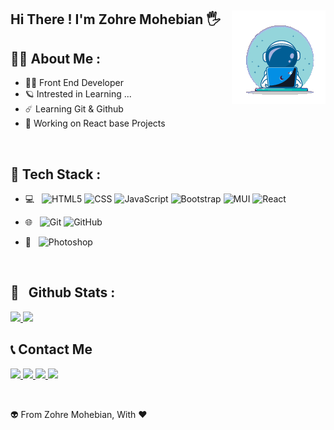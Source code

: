 <h2><img align='right' src='https://github.com/zmohebian13/zmohebian13/blob/main/2ac327f6-c7d1-4135-bd66-c425113234b3.gif?raw=true' />Hi There !
 I'm Zohre Mohebian 🖐</h2>


 
 <h2>👩‍💻 About Me :</h2>


- 👩‍🚀 Front End Developer
- 🪐 Intrested in Learning ...
- ☄️ Learning Git & Github
- 💫 Working on React base Projects

 <br />

<h2>🚀 Tech Stack :</h2>

- 💻 &nbsp;
  ![HTML5](https://img.shields.io/badge/-HTML5-333333?style=flat&logo=HTML5)
  ![CSS](https://img.shields.io/badge/-CSS-333333?style=flat&logo=CSS3&logoColor=1572B6)
  ![JavaScript](https://img.shields.io/badge/-JavaScript-333333?style=flat&logo=javascript)
  ![Bootstrap](https://img.shields.io/badge/-Bootstrap-333333?style=flat&logo=bootstrap&logoColor=563D7C)
 ![MUI](https://img.shields.io/badge/-MUI-333333?style=flat&logo=mui)
  ![React](https://img.shields.io/badge/-React-333333?style=flat&logo=react)
- 🌐 &nbsp;
  ![Git](https://img.shields.io/badge/-Git-333333?style=flat&logo=git)
  ![GitHub](https://img.shields.io/badge/-GitHub-333333?style=flat&logo=github)
- 🔧 &nbsp;
  ![Photoshop](https://img.shields.io/badge/-Photoshop-333333?style=flat&logo=adobe-photoshop)

  <br />
<h2>🔭 &nbsp; Github Stats :</h2>

  <a href="https://github.com/zmohebian13">
    <img src='https://github-readme-stats.vercel.app/api/top-langs/?username=zmohebian13' />
    <img src='https://github-readme-stats.vercel.app/api?username=zmohebian13&show_icons=true&theme=cobalt' />
</a>

<br />

<h2>📞 Contact Me </h2>

<p align="left">
  <a href="https://berangechadoram.ir/">
    <img src="https://img.shields.io/badge/Website-www.berangechadoram.ir-blue?style=flat&logo=google-chrome" />
  </a>
  <a href="https://instagram.com/z.mohebian13/">
    <img src="https://img.shields.io/badge/Instagram-@z.mohebian13-red?style=flat&logo=instagram" />
  </a>
  <a href="https://t.me/zmohebian/">
    <img src="https://img.shields.io/badge/Telegram-@zmohebian-blue?style=flat&logo=telegram" />
  </a>
   <a href="#">
    <img src="https://img.shields.io/badge/Gmail-mehrabanbanoo13@gmail.com-green?style=flat&logo=Gmail" />
  </a>
</p>

<br />

👽 From Zohre Mohebian, With ❤️
  

